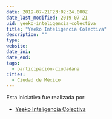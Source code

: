 ```yaml
---
date: 2019-07-21T23:02:24.000Z
date_last_modified: 2019-07-21
uid: yeeko-inteligencia-colectiva
title: "Yeeko Inteligencia Colectiva"
description: ""
type: 
website: 
date_ini: 
date_end: 
tags:
  - participación-ciudadana
cities: 
  - Ciudad de México
---
```


Esta iniciativa fue realizada por:

- [Yeeko Inteligencia Colectiva](/i/yeeko-inteligencia-colectiva.html)
